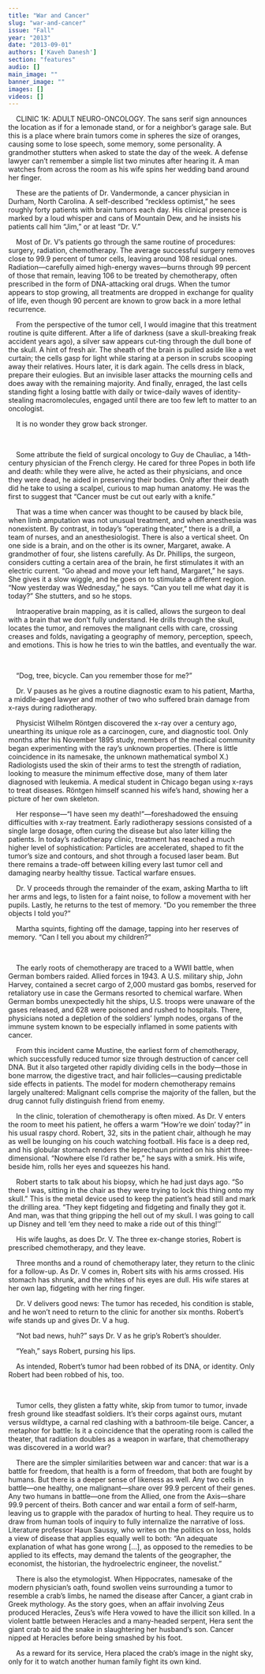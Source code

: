 ```yaml
---
title: "War and Cancer"
slug: "war-and-cancer"
issue: "Fall"
year: "2013"
date: "2013-09-01"
authors: ['Kaveh Danesh']
section: "features"
audio: []
main_image: ""
banner_image: ""
images: []
videos: []
---
```

    CLINIC 1K: ADULT NEURO-ONCOLOGY. The sans serif sign announces the location as if for a lemonade stand, or for a neighbor’s garage sale. But this is a place where brain tumors come in spheres the size of oranges, causing some to lose speech, some memory, some personality. A grandmother stutters when asked to state the day of the week. A defense lawyer can’t remember a simple list two minutes after hearing it. A man watches from across the room as his wife spins her wedding band around her finger.

    These are the patients of Dr. Vandermonde, a cancer physician in Durham, North Carolina. A self-described “reckless optimist,” he sees roughly forty patients with brain tumors each day. His clinical presence is marked by a loud whisper and cans of Mountain Dew, and he insists his patients call him “Jim,” or at least “Dr. V.” 

    Most of Dr. V’s patients go through the same routine of procedures: surgery, radiation, chemotherapy. The average successful surgery removes close to 99.9 percent of tumor cells, leaving around 108 residual ones. Radiation—carefully aimed high-energy waves—burns through 99 percent of those that remain, leaving 106 to be treated by chemotherapy, often prescribed in the form of DNA-attacking oral drugs. When the tumor appears to stop growing, all treatments are dropped in exchange for quality of life, even though 90 percent are known to grow back in a more lethal recurrence.

    From the perspective of the tumor cell, I would imagine that this treatment routine is quite different. After a life of darkness (save a skull-breaking freak accident years ago), a silver saw appears cut-ting through the dull bone of the skull. A hint of fresh air. The sheath of the brain is pulled aside like a wet curtain; the cells gasp for light while staring at a person in scrubs scooping away their relatives. Hours later, it is dark again. The cells dress in black, prepare their eulogies. But an invisible laser attacks the mourning cells and does away with the remaining majority. And finally, enraged, the last cells standing fight a losing battle with daily or twice-daily waves of identity-stealing macromolecules, engaged until there are too few left to matter to an oncologist.

    It is no wonder they grow back stronger.

 

    Some attribute the field of surgical oncology to Guy de Chauliac, a 14th-century physician of the French clergy. He cared for three Popes in both life and death: while they were alive, he acted as their physicians, and once they were dead, he aided in preserving their bodies. Only after their death did he take to using a scalpel, curious to map human anatomy. He was the first to suggest that “Cancer must be cut out early with a knife.”

    That was a time when cancer was thought to be caused by black bile, when limb amputation was not unusual treatment, and when anesthesia was nonexistent. By contrast, in today’s “operating theater,” there is a drill, a team of nurses, and an anesthesiologist. There is also a vertical sheet. On one side is a brain, and on the other is its owner, Margaret, awake. A grandmother of four, she listens carefully. As Dr. Phillips, the surgeon, considers cutting a certain area of the brain, he first stimulates it with an electric current. “Go ahead and move your left hand, Margaret,” he says. She gives it a slow wiggle, and he goes on to stimulate a different region. “Now yesterday was Wednesday,” he says. “Can you tell me what day it is today?” She stutters, and so he stops. 

    Intraoperative brain mapping, as it is called, allows the surgeon to deal with a brain that we don’t fully understand. He drills through the skull, locates the tumor, and removes the malignant cells with care, crossing creases and folds, navigating a geography of memory, perception, speech, and emotions. This is how he tries to win the battles, and eventually the war.

 

    “Dog, tree, bicycle. Can you remember those for me?”

    Dr. V pauses as he gives a routine diagnostic exam to his patient, Martha, a middle-aged lawyer and mother of two who suffered brain damage from x-rays during radiotherapy.

    Physicist Wilhelm Röntgen discovered the x-ray over a century ago, unearthing its unique role as a carcinogen, cure, and diagnostic tool. Only months after his November 1895 study, members of the medical community began experimenting with the ray’s unknown properties. (There is little coincidence in its namesake, the unknown mathematical symbol X.) Radiologists used the skin of their arms to test the strength of radiation, looking to measure the minimum effective dose, many of them later diagnosed with leukemia. A medical student in Chicago began using x-rays to treat diseases. Röntgen himself scanned his wife’s hand, showing her a picture of her own skeleton.

    Her response—“I have seen my death!”—foreshadowed the ensuing difficulties with x-ray treatment. Early radiotherapy sessions consisted of a single large dosage, often curing the disease but also later killing the patients. In today’s radiotherapy clinic, treatment has reached a much higher level of sophistication: Particles are accelerated, shaped to fit the tumor’s size and contours, and shot through a focused laser beam. But there remains a trade-off between killing every last tumor cell and damaging nearby healthy tissue. Tactical warfare ensues.

    Dr. V proceeds through the remainder of the exam, asking Martha to lift her arms and legs, to listen for a faint noise, to follow a movement with her pupils. Lastly, he returns to the test of memory. “Do you remember the three objects I told you?”

    Martha squints, fighting off the damage, tapping into her reserves of memory. “Can I tell you about my children?”

 

    The early roots of chemotherapy are traced to a WWII battle, when German bombers raided. Allied forces in 1943. A U.S. military ship, John Harvey, contained a secret cargo of 2,000 mustard gas bombs, reserved for retaliatory use in case the Germans resorted to chemical warfare. When German bombs unexpectedly hit the ships, U.S. troops were unaware of the gases released, and 628 were poisoned and rushed to hospitals. There, physicians noted a depletion of the soldiers’ lymph nodes, organs of the immune system known to be especially inflamed in some patients with cancer.

    From this incident came Mustine, the earliest form of chemotherapy, which successfully reduced tumor size through destruction of cancer cell DNA. But it also targeted other rapidly dividing cells in the body—those in bone marrow, the digestive tract, and hair follicles—causing predictable side effects in patients. The model for modern chemotherapy remains largely unaltered: Malignant cells comprise the majority of the fallen, but the drug cannot fully distinguish friend from enemy.

    In the clinic, toleration of chemotherapy is often mixed. As Dr. V enters the room to meet his patient, he offers a warm “How’re we doin’ today?” in his usual raspy chord. Robert, 32, sits in the patient chair, although he may as well be lounging on his couch watching football. His face is a deep red, and his globular stomach renders the leprechaun printed on his shirt three-dimensional. “Nowhere else I’d rather be,” he says with a smirk. His wife, beside him, rolls her eyes and squeezes his hand.

    Robert starts to talk about his biopsy, which he had just days ago. “So there I was, sitting in the chair as they were trying to lock this thing onto my skull.” This is the metal device used to keep the patient’s head still and mark the drilling area. “They kept fidgeting and fidgeting and finally they got it. And man, was that thing gripping the hell out of my skull. I was going to call up Disney and tell ‘em they need to make a ride out of this thing!’’

    His wife laughs, as does Dr. V. The three ex-change stories, Robert is prescribed chemotherapy, and they leave.

    Three months and a round of chemotherapy later, they return to the clinic for a follow-up. As Dr. V comes in, Robert sits with his arms crossed. His stomach has shrunk, and the whites of his eyes are dull. His wife stares at her own lap, fidgeting with her ring finger.

    Dr. V delivers good news: The tumor has receded, his condition is stable, and he won’t need to return to the clinic for another six months. Robert’s wife stands up and gives Dr. V a hug.

    “Not bad news, huh?” says Dr. V as he grip’s Robert’s shoulder.

    “Yeah,” says Robert, pursing his lips.

    As intended, Robert’s tumor had been robbed of its DNA, or identity. Only Robert had been robbed of his, too.

 

    Tumor cells, they glisten a fatty white, skip from tumor to tumor, invade fresh ground like steadfast soldiers. It’s their corps against ours, mutant versus wildtype, a carnal red clashing with a bathroom-tile beige. Cancer, a metaphor for battle: Is it a coincidence that the operating room is called the theater, that radiation doubles as a weapon in warfare, that chemotherapy was discovered in a world war?

    There are the simpler similarities between war and cancer: that war is a battle for freedom, that health is a form of freedom, that both are fought by humans. But there is a deeper sense of likeness as well. Any two cells in battle—one healthy, one malignant—share over 99.9 percent of their genes. Any two humans in battle—one from the Allied, one from the Axis—share 99.9 percent of theirs. Both cancer and war entail a form of self-harm, leaving us to grapple with the paradox of hurting to heal. They require us to draw from human tools of inquiry to fully internalize the narrative of loss. Literature professor Haun Saussy, who writes on the politics on loss, holds a view of disease that applies equally well to both: “An adequate explanation of what has gone wrong [...], as opposed to the remedies to be applied to its effects, may demand the talents of the geographer, the economist, the historian, the hydroelectric engineer, the novelist.”

    There is also the etymologist. When Hippocrates, namesake of the modern physician’s oath, found swollen veins surrounding a tumor to resemble a crab’s limbs, he named the disease after Cancer, a giant crab in Greek mythology. As the story goes, when an affair involving Zeus produced Heracles, Zeus’s wife Hera vowed to have the illicit son killed. In a violent battle between Heracles and a many-headed serpent, Hera sent the giant crab to aid the snake in slaughtering her husband’s son. Cancer nipped at Heracles before being smashed by his foot.

    As a reward for its service, Hera placed the crab’s image in the night sky, only for it to watch another human family fight its own kind.

